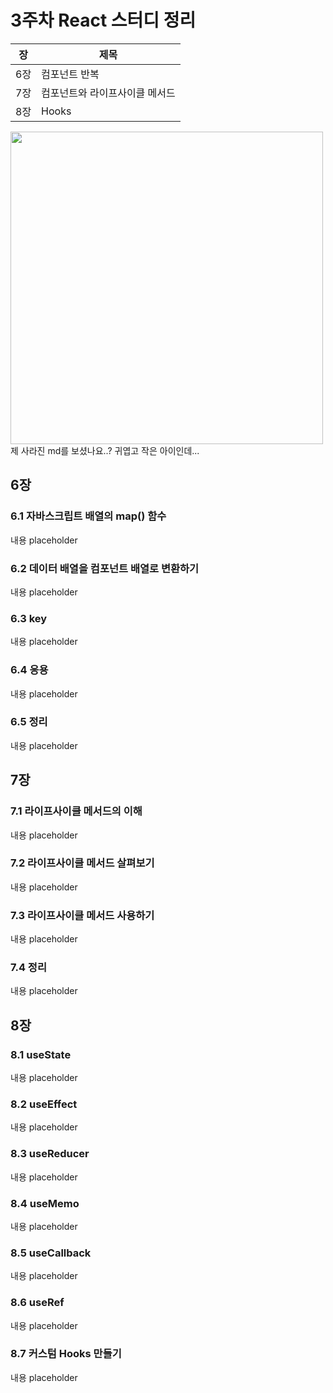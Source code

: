 # 3주차 React 스터디 정리

| 장   | 제목          |
| ---- | ------------- |
| 6장 | 컴포넌트 반복 |
| 7장 | 컴포넌트와 라이프사이클 메서드 |
| 8장 | Hooks |

<kbd><img src="https://user-images.githubusercontent.com/67777124/136016503-d054820b-37b8-462b-a338-ed208190be9c.png" height="500"></kbd>   
제 사라진 md를 보셨나요..? 귀엽고 작은 아이인데...

## 6장

### 6.1 자바스크립트 배열의 map() 함수

내용 placeholder

### 6.2 데이터 배열을 컴포넌트 배열로 변환하기

내용 placeholder

### 6.3 key

내용 placeholder

### 6.4 응용

내용 placeholder

### 6.5 정리

내용 placeholder

## 7장

### 7.1 라이프사이클 메서드의 이해

내용 placeholder

### 7.2 라이프사이클 메서드 살펴보기

내용 placeholder

### 7.3 라이프사이클 메서드 사용하기

내용 placeholder

### 7.4 정리

내용 placeholder

## 8장

### 8.1 useState

내용 placeholder

### 8.2 useEffect

내용 placeholder

### 8.3 useReducer

내용 placeholder

### 8.4 useMemo

내용 placeholder

### 8.5 useCallback

내용 placeholder

### 8.6 useRef

내용 placeholder

### 8.7 커스텀 Hooks 만들기

내용 placeholder
